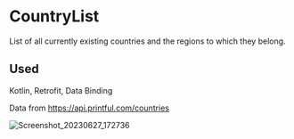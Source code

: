 # CountryList

List of all currently existing countries and the regions to which they belong.

## Used
Kotlin, Retrofit, Data Binding

Data from https://api.printful.com/countries


![Screenshot_20230627_172736](https://github.com/kroxon/CountryList/assets/59028898/bed66eb7-0bda-440a-9efc-ed78175c1719)
